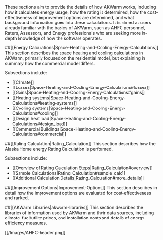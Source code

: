 These sections aim to provide the details of how AKWarm works, including how it calculates energy usage, how the rating is determined, how the cost-effectiveness of improvement options are determined, and what background information goes into these calculations.  It is aimed at users already familiar with the basics of AKWarm, such as AHFC personnel, Raters, Assessors, and Energy professionals who are seeking more in-depth knowledge of how the software operates.

##[[Energy Calculations|Space-Heating-and-Cooling-Energy-Calculations]]
This section describes the space heating and cooling calculations in AKWarm, primarily focused on the residential model, but explaining in summary how the commercial model differs.

Subsections include:
- [[Climate]]
- [[Losses|Space-Heating-and-Cooling-Energy-Calculations#losses]]
- [[Gains|Space-Heating-and-Cooling-Energy-Calculations#gains]]
- [[Heating systems|Space-Heating-and-Cooling-Energy-Calculations#heating-systems]]
- [[Cooling systems|Space-Heating-and-Cooling-Energy-Calculations#cooling]]
- [[Design heat load|Space-Heating-and-Cooling-Energy-Calculations#design_load]]
- [[Commercial Buildings|Space-Heating-and-Cooling-Energy-Calculations#commercial]]

##[[Rating Calculation|Rating_Calculation]]
This section describes how the Alaska Home energy Rating Calculation is performed.

Subsections include:
- [[Overview of Rating Calculation Steps|Rating_Calculation#overview]]
- [[Sample Calculations|Rating_Calculation#sample_calc]]
- [[Additional Calculation Details|Rating_Calculation#more_details]]

##[[Improvement Options|Improvement-Options]]
This section describes in detail how the improvement options are evaluated for cost-effectiveness and ranked.  

##[[AKWarm Libraries|akwarm-libraries]]
This section describes the libraries of information used by AKWarm and their data sources, including climate, fuel/utility prices, and installation costs and details of energy efficiency measures.  

[[/Images/AHFC-header.png]]